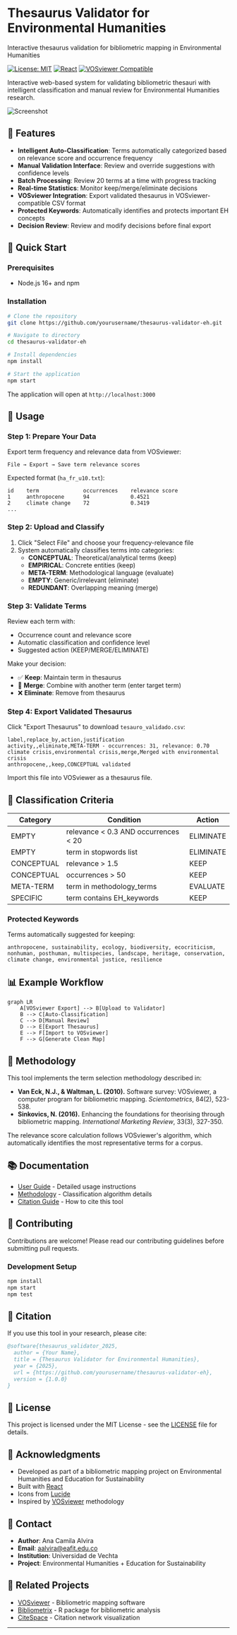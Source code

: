 # Thesaurus Validator for Environmental Humanities
Interactive thesaurus validation for bibliometric mapping in Environmental Humanities

[![License: MIT](https://img.shields.io/badge/License-MIT-yellow.svg)](https://opensource.org/licenses/MIT)
[![React](https://img.shields.io/badge/React-18.2-blue.svg)](https://reactjs.org/)
[![VOSviewer Compatible](https://img.shields.io/badge/VOSviewer-Compatible-green.svg)](https://www.vosviewer.com/)

Interactive web-based system for validating bibliometric thesauri with intelligent classification and manual review for Environmental Humanities research.

![Screenshot](docs/screenshot.png)

## 🎯 Features

- **Intelligent Auto-Classification**: Terms automatically categorized based on relevance score and occurrence frequency
- **Manual Validation Interface**: Review and override suggestions with confidence levels
- **Batch Processing**: Review 20 terms at a time with progress tracking
- **Real-time Statistics**: Monitor keep/merge/eliminate decisions
- **VOSviewer Integration**: Export validated thesaurus in VOSviewer-compatible CSV format
- **Protected Keywords**: Automatically identifies and protects important EH concepts
- **Decision Review**: Review and modify decisions before final export

## 🚀 Quick Start

### Prerequisites

- Node.js 16+ and npm

### Installation

```bash
# Clone the repository
git clone https://github.com/yourusername/thesaurus-validator-eh.git

# Navigate to directory
cd thesaurus-validator-eh

# Install dependencies
npm install

# Start the application
npm start
```

The application will open at `http://localhost:3000`

## 📖 Usage

### Step 1: Prepare Your Data

Export term frequency and relevance data from VOSviewer:
```
File → Export → Save term relevance scores
```

Expected format (`ha_fr_u10.txt`):
```
id    term              occurrences    relevance score
1     anthropocene      94             0.4521
2     climate change    72             0.3419
...
```

### Step 2: Upload and Classify

1. Click "Select File" and choose your frequency-relevance file
2. System automatically classifies terms into categories:
   - **CONCEPTUAL**: Theoretical/analytical terms (keep)
   - **EMPIRICAL**: Concrete entities (keep)
   - **META-TERM**: Methodological language (evaluate)
   - **EMPTY**: Generic/irrelevant (eliminate)
   - **REDUNDANT**: Overlapping meaning (merge)

### Step 3: Validate Terms

Review each term with:
- Occurrence count and relevance score
- Automatic classification and confidence level
- Suggested action (KEEP/MERGE/ELIMINATE)

Make your decision:
- ✅ **Keep**: Maintain term in thesaurus
- 🔀 **Merge**: Combine with another term (enter target term)
- ❌ **Eliminate**: Remove from thesaurus

### Step 4: Export Validated Thesaurus

Click "Export Thesaurus" to download `tesauro_validado.csv`:

```csv
label,replace_by,action,justification
activity,,eliminate,META-TERM - occurrences: 31, relevance: 0.70
climate crisis,environmental crisis,merge,Merged with environmental crisis
anthropocene,,keep,CONCEPTUAL validated
```

Import this file into VOSviewer as a thesaurus file.

## 🧪 Classification Criteria

| Category | Condition | Action |
|----------|-----------|--------|
| EMPTY | relevance < 0.3 AND occurrences < 20 | ELIMINATE |
| EMPTY | term in stopwords list | ELIMINATE |
| CONCEPTUAL | relevance > 1.5 | KEEP |
| CONCEPTUAL | occurrences > 50 | KEEP |
| META-TERM | term in methodology_terms | EVALUATE |
| SPECIFIC | term contains EH_keywords | KEEP |

### Protected Keywords

Terms automatically suggested for keeping:
```
anthropocene, sustainability, ecology, biodiversity, ecocriticism,
nonhuman, posthuman, multispecies, landscape, heritage, conservation,
climate change, environmental justice, resilience
```

## 📊 Example Workflow

```mermaid
graph LR
    A[VOSviewer Export] --> B[Upload to Validator]
    B --> C[Auto-Classification]
    C --> D[Manual Review]
    D --> E[Export Thesaurus]
    E --> F[Import to VOSviewer]
    F --> G[Generate Clean Map]
```

## 🔬 Methodology

This tool implements the term selection methodology described in:

- **Van Eck, N.J., & Waltman, L. (2010).** Software survey: VOSviewer, a computer program for bibliometric mapping. *Scientometrics*, 84(2), 523-538.
- **Sinkovics, N. (2016).** Enhancing the foundations for theorising through bibliometric mapping. *International Marketing Review*, 33(3), 327-350.

The relevance score calculation follows VOSviewer's algorithm, which automatically identifies the most representative terms for a corpus.

## 📚 Documentation

- [User Guide](docs/USER_GUIDE.md) - Detailed usage instructions
- [Methodology](docs/METHODOLOGY.md) - Classification algorithm details
- [Citation Guide](docs/CITATION.md) - How to cite this tool

## 🤝 Contributing

Contributions are welcome! Please read our contributing guidelines before submitting pull requests.

### Development Setup

```bash
npm install
npm start
npm test
```

## 📝 Citation

If you use this tool in your research, please cite:

```bibtex
@software{thesaurus_validator_2025,
  author = {Your Name},
  title = {Thesaurus Validator for Environmental Humanities},
  year = {2025},
  url = {https://github.com/yourusername/thesaurus-validator-eh},
  version = {1.0.0}
}
```

## 📄 License

This project is licensed under the MIT License - see the [LICENSE](LICENSE) file for details.

## 🙏 Acknowledgments

- Developed as part of a bibliometric mapping project on Environmental Humanities and Education for Sustainability
- Built with [React](https://reactjs.org/)
- Icons from [Lucide](https://lucide.dev/)
- Inspired by [VOSviewer](https://www.vosviewer.com/) methodology

## 📧 Contact

- **Author**: Ana Camila Alvira
- **Email**: aalvira@eafit.edu.co
- **Institution**: Universidad de Vechta
- **Project**: Environmental Humanities + Education for Sustainability

## 🔗 Related Projects

- [VOSviewer](https://www.vosviewer.com/) - Bibliometric mapping software
- [Bibliometrix](https://www.bibliometrix.org/) - R package for bibliometric analysis
- [CiteSpace](http://cluster.cis.drexel.edu/~cchen/citespace/) - Citation network visualization

---